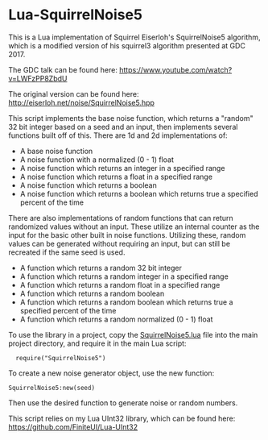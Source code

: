 # Lua-SquirrelNoise5
This is a Lua implementation of Squirrel Eiserloh's SquirrelNoise5 algorithm, which is a modified version of his squirrel3 algorithm presented at GDC 2017.

The GDC talk can be found here: https://www.youtube.com/watch?v=LWFzPP8ZbdU

The original version can be found here: http://eiserloh.net/noise/SquirrelNoise5.hpp

This script implements the base noise function, which returns a "random" 32 bit integer based on a seed and an input, then implements several functions built off of this. There are 1d and 2d implementations of:
- A base noise function
- A noise function with a normalized (0 - 1) float
- A noise function which returns an integer in a specified range
- A noise function which returns a float in a specified range
- A noise function which returns a boolean
- A noise function which returns a boolean which returns true a specified percent of the time

There are also implementations of random functions that can return randomized values without an input. These utilize an internal counter as the input for the basic other built in noise functions. Utilizing these, random values can be generated without requiring an input, but can still be recreated if the same seed is used.
- A function which returns a random 32 bit integer
- A function which returns a random integer in a specified range
- A function which returns a random float in a specified range
- A function which returns a random boolean
- A function which returns a random boolean which returns true a specified percent of the time
- A function which returns a random normalized (0 - 1) float

To use the library in a project, copy the [SquirrelNoise5.lua](SquirrelNoise5.lua) file into the main project directory, and require it in the main Lua script:
```
  require("SquirrelNoise5")
```

To create a new noise generator object, use the new function:
```
SquirrelNoise5:new(seed)
```

Then use the desired function to generate noise or random numbers.

This script relies on my Lua UInt32 library, which can be found here: https://github.com/FiniteUI/Lua-UInt32

